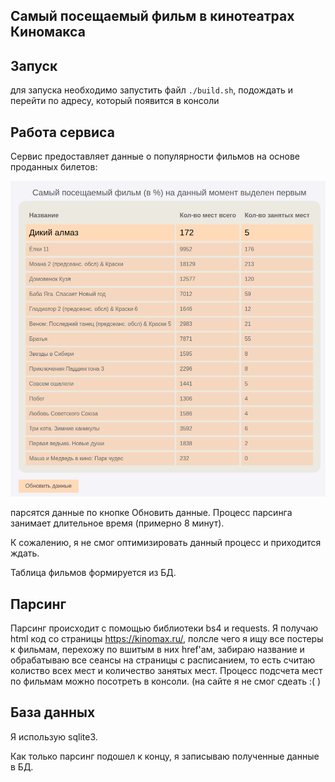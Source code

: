 **Самый посещаемый фильм в кинотеатрах Киномакса**
---
Запуск
---
для запуска необходимо запустить файл `./build.sh`, подождать и перейти по адресу, который появится в консоли

Работа сервиса
---

Сервис предоставляет данные о популярности фильмов на основе проданных билетов:

![Примерный вид сайта](image.png)

парсятся данные по кнопке Обновить данные. Процесс парсинга занимает длительное время (примерно 8 минут).

К сожалению, я не смог оптимизировать данный процесс и приходится ждать.

Таблица фильмов формируется из БД.

Парсинг
---

Парсинг происходит с помощью библиотеки bs4 и requests. Я получаю html код со страницы <https://kinomax.ru/>, 
полсле чего я ищу все постеры к фильмам, перехожу по вшитым в них href'ам, забираю название и обрабатываю все 
сеансы на страницы с расписанием, то есть считаю колиство всех мест и количество занятых мест. 
Процесс подсчета мест по фильмам можно посотреть в консоли. (на сайте я не смог сдеать :( )

База данных
---

Я использую sqlite3.

Как только парсинг подошел к концу, я записываю полученные данные в БД.